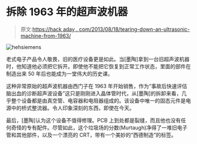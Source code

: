 # 拆除 1963 年的超声波机器

> 原文:[https://hack aday . com/2013/08/18/tearing-down-an-ultrasonic-machine-from-1963/](https://hackaday.com/2013/08/18/tearing-down-an-ultrasound-machine-from-1963/)

![hehsiemens](../Images/e8658e19e45b8d90a0f58f58c5dcdde5.png)

老式电子产品令人敬畏，旧的医疗设备更是如此。当[墨陶]拿到一台旧超声波机器时，他知道他必须把它拆开。即使他不能把它恢复到正常工作状态，里面的部件在制造出来 50 年后也能成为一堂伟大的历史课。

这种非常原始的超声波机器由西门子在 1963 年开始销售，作为“事故后快速评估脑出血的诊断超声波设备”这只是刚刚进入晶体管时代，从[墨陶]的拆卸来看，几乎整个设备都是由真空管、电容器和电阻器组成的。该设备中唯一的固态元件是电源中的桥式整流器。令人印象深刻的东西，即使在今天。

最后，[墨陶]认为这个设备不值得修理。PCB 上到处都是裂缝，而且他也没有任何奇怪的专有配件。尽管如此，这个垃圾场的分数(Murtaugh)净得了一堆旧电子管和其他部件，以及一个漂亮的 CRT，带有一个美妙的“西德制造”的标签。